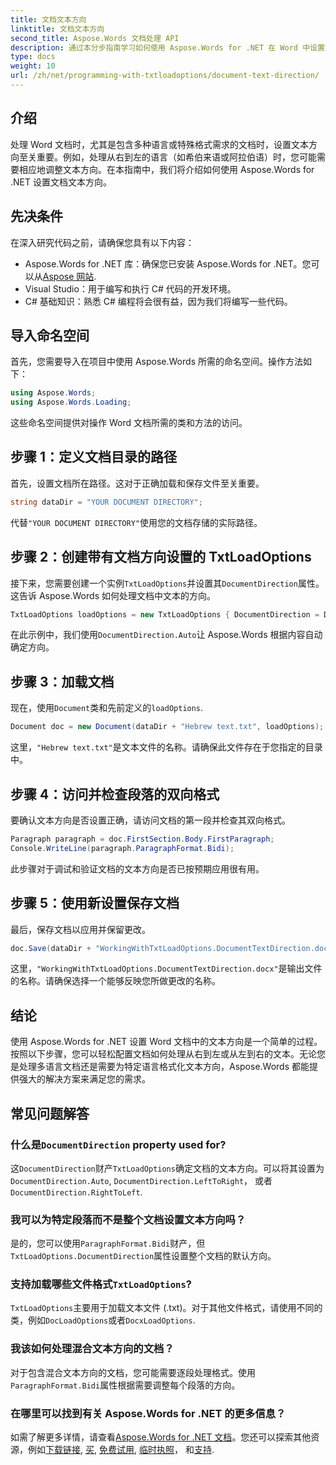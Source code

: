 ```yaml
---
title: 文档文本方向
linktitle: 文档文本方向
second_title: Aspose.Words 文档处理 API
description: 通过本分步指南学习如何使用 Aspose.Words for .NET 在 Word 中设置文档文本方向。非常适合处理从右到左的语言。
type: docs
weight: 10
url: /zh/net/programming-with-txtloadoptions/document-text-direction/
---
```

## 介绍

处理 Word 文档时，尤其是包含多种语言或特殊格式需求的文档时，设置文本方向至关重要。例如，处理从右到左的语言（如希伯来语或阿拉伯语）时，您可能需要相应地调整文本方向。在本指南中，我们将介绍如何使用 Aspose.Words for .NET 设置文档文本方向。 

## 先决条件

在深入研究代码之前，请确保您具有以下内容：

-  Aspose.Words for .NET 库：确保您已安装 Aspose.Words for .NET。您可以从[Aspose 网站](https://releases.aspose.com/words/net/).
- Visual Studio：用于编写和执行 C# 代码的开发环境。
- C# 基础知识：熟悉 C# 编程将会很有益，因为我们将编写一些代码。

## 导入命名空间

首先，您需要导入在项目中使用 Aspose.Words 所需的命名空间。操作方法如下：

```csharp
using Aspose.Words;
using Aspose.Words.Loading;
```

这些命名空间提供对操作 Word 文档所需的类和方法的访问。

## 步骤 1：定义文档目录的路径

首先，设置文档所在路径。这对于正确加载和保存文件至关重要。

```csharp
string dataDir = "YOUR DOCUMENT DIRECTORY";
```

代替`"YOUR DOCUMENT DIRECTORY"`使用您的文档存储的实际路径。

## 步骤 2：创建带有文档方向设置的 TxtLoadOptions

接下来，您需要创建一个实例`TxtLoadOptions`并设置其`DocumentDirection`属性。这告诉 Aspose.Words 如何处理文档中文本的方向。

```csharp
TxtLoadOptions loadOptions = new TxtLoadOptions { DocumentDirection = DocumentDirection.Auto };
```

在此示例中，我们使用`DocumentDirection.Auto`让 Aspose.Words 根据内容自动确定方向。

## 步骤 3：加载文档

现在，使用`Document`类和先前定义的`loadOptions`.

```csharp
Document doc = new Document(dataDir + "Hebrew text.txt", loadOptions);
```

这里，`"Hebrew text.txt"`是文本文件的名称。请确保此文件存在于您指定的目录中。

## 步骤 4：访问并检查段落的双向格式

要确认文本方向是否设置正确，请访问文档的第一段并检查其双向格式。

```csharp
Paragraph paragraph = doc.FirstSection.Body.FirstParagraph;
Console.WriteLine(paragraph.ParagraphFormat.Bidi);
```

此步骤对于调试和验证文档的文本方向是否已按预期应用很有用。

## 步骤 5：使用新设置保存文档

最后，保存文档以应用并保留更改。

```csharp
doc.Save(dataDir + "WorkingWithTxtLoadOptions.DocumentTextDirection.docx");
```

这里，`"WorkingWithTxtLoadOptions.DocumentTextDirection.docx"`是输出文件的名称。请确保选择一个能够反映您所做更改的名称。

## 结论

使用 Aspose.Words for .NET 设置 Word 文档中的文本方向是一个简单的过程。按照以下步骤，您可以轻松配置文档如何处理从右到左或从左到右的文本。无论您是处理多语言文档还是需要为特定语言格式化文本方向，Aspose.Words 都能提供强大的解决方案来满足您的需求。

## 常见问题解答

### 什么是`DocumentDirection` property used for?

这`DocumentDirection`财产`TxtLoadOptions`确定文档的文本方向。可以将其设置为`DocumentDirection.Auto`, `DocumentDirection.LeftToRight`， 或者`DocumentDirection.RightToLeft`.

### 我可以为特定段落而不是整个文档设置文本方向吗？

是的，您可以使用`ParagraphFormat.Bidi`财产，但`TxtLoadOptions.DocumentDirection`属性设置整个文档的默认方向。

### 支持加载哪些文件格式`TxtLoadOptions`?

`TxtLoadOptions`主要用于加载文本文件 (.txt)。对于其他文件格式，请使用不同的类，例如`DocLoadOptions`或者`DocxLoadOptions`.

### 我该如何处理混合文本方向的文档？

对于包含混合文本方向的文档，您可能需要逐段处理格式。使用`ParagraphFormat.Bidi`属性根据需要调整每个段落的方向。

### 在哪里可以找到有关 Aspose.Words for .NET 的更多信息？

如需了解更多详情，请查看[Aspose.Words for .NET 文档](https://reference.aspose.com/words/net/)。您还可以探索其他资源，例如[下载链接](https://releases.aspose.com/words/net/), [买](https://purchase.aspose.com/buy), [免费试用](https://releases.aspose.com/), [临时执照](https://purchase.aspose.com/temporary-license/)， 和[支持](https://forum.aspose.com/c/words/8).